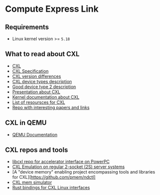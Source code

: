 # Compute Express Link

## Requirements

* Linux kernel version >= `5.18`

##  What to read about CXL

* [CXL](https://www.computeexpresslink.org/about-cxl)
* [CXL Specification](https://www.computeexpresslink.org/download-the-specification)
* [CXL version differences](https://www.google.com/url?q=https://www.electronicdesign.com/technologies/embedded-revolution/article/21249351/cxl-consortium-whats-the-difference-between-cxl-11-and-cxl-20&sa=D&source=docs&ust=1683028616249736&usg=AOvVaw0kv4jIGHaye2wNjWjIWdW6)
* [CXL device types description](https://bwidawsk.net/blog/2022/6/compute-express-link-intro/)
* [Good device type 2 description](https://www.rambus.com/blogs/compute-express-link/)
* [Presentation about CXL](https://www.snia.org/educational-library/noload-filesystem-stacked-?search=CXL&field_edu_content_type_tid=All&field_assoc_event_name_tid=All&field_release_date_value_2%5Bvalue%5D%5Byear%5D=&field_focus_areas_tid=All&field_author_tid=&field_release_date_value=All&items_per_page=20&captcha_sid=2327803&captcha_token=8eae9bfa00ecf71745649948bc8f0d73&captcha_cacheable=1)
* [Kernel documentation about CXL](https://www.kernel.org/doc/html/latest/driver-api/cxl/memory-devices.html)
* [List of resoursces for CXL](https://cxl.docs.kernel.org/resources.html#basics)
* [Repo with interesting papers and links](https://github.com/Compute-Express-Link/CXLPapers)

## CXL in QEMU

* [QEMU Documentation](https://www.qemu.org/docs/master/system/devices/cxl.html)

## CXL repos and tools
* [libcxl repo for accelerator interface on PowerPC](https://github.com/ibm-capi/libcxl)
* [CXL Emulation on regular 2-socket (2S) server systems](https://github.com/vtess/Pond)
* [A "device memory" enabling project encompassing tools and libraries for CXL][https://github.com/pmem/ndctl]
* [CXL mem simulator](https://github.com/SlugLab/CXLMemSim)
* [Rust bindings for CXL Linux interfaces](https://gitlab.com/bwidawsk-cxl/cxl_rs)
